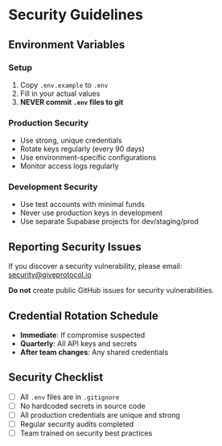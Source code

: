 # Security Guidelines

## Environment Variables

### Setup
1. Copy `.env.example` to `.env`
2. Fill in your actual values
3. **NEVER commit `.env` files to git**

### Production Security
- Use strong, unique credentials
- Rotate keys regularly (every 90 days)
- Use environment-specific configurations
- Monitor access logs regularly

### Development Security
- Use test accounts with minimal funds
- Never use production keys in development
- Use separate Supabase projects for dev/staging/prod

## Reporting Security Issues

If you discover a security vulnerability, please email: security@giveprotocol.io

**Do not** create public GitHub issues for security vulnerabilities.

## Credential Rotation Schedule

- **Immediate**: If compromise suspected
- **Quarterly**: All API keys and secrets
- **After team changes**: Any shared credentials

## Security Checklist

- [ ] All `.env` files are in `.gitignore`
- [ ] No hardcoded secrets in source code
- [ ] All production credentials are unique and strong
- [ ] Regular security audits completed
- [ ] Team trained on security best practices